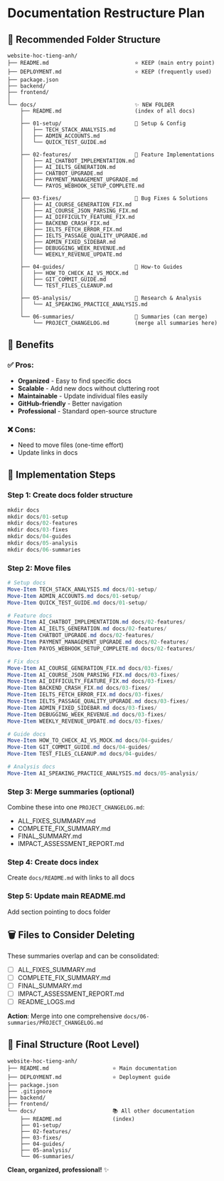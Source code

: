 # Documentation Restructure Plan

## 📁 Recommended Folder Structure

```
website-hoc-tieng-anh/
├── README.md                           ⭐ KEEP (main entry point)
├── DEPLOYMENT.md                       ⭐ KEEP (frequently used)
├── package.json
├── backend/
├── frontend/
│
└── docs/                               ✨ NEW FOLDER
    ├── README.md                       (index of all docs)
    │
    ├── 01-setup/                       📁 Setup & Config
    │   ├── TECH_STACK_ANALYSIS.md
    │   ├── ADMIN_ACCOUNTS.md
    │   └── QUICK_TEST_GUIDE.md
    │
    ├── 02-features/                    📁 Feature Implementations
    │   ├── AI_CHATBOT_IMPLEMENTATION.md
    │   ├── AI_IELTS_GENERATION.md
    │   ├── CHATBOT_UPGRADE.md
    │   ├── PAYMENT_MANAGEMENT_UPGRADE.md
    │   └── PAYOS_WEBHOOK_SETUP_COMPLETE.md
    │
    ├── 03-fixes/                       📁 Bug Fixes & Solutions
    │   ├── AI_COURSE_GENERATION_FIX.md
    │   ├── AI_COURSE_JSON_PARSING_FIX.md
    │   ├── AI_DIFFICULTY_FEATURE_FIX.md
    │   ├── BACKEND_CRASH_FIX.md
    │   ├── IELTS_FETCH_ERROR_FIX.md
    │   ├── IELTS_PASSAGE_QUALITY_UPGRADE.md
    │   ├── ADMIN_FIXED_SIDEBAR.md
    │   ├── DEBUGGING_WEEK_REVENUE.md
    │   └── WEEKLY_REVENUE_UPDATE.md
    │
    ├── 04-guides/                      📁 How-to Guides
    │   ├── HOW_TO_CHECK_AI_VS_MOCK.md
    │   ├── GIT_COMMIT_GUIDE.md
    │   └── TEST_FILES_CLEANUP.md
    │
    ├── 05-analysis/                    📁 Research & Analysis
    │   └── AI_SPEAKING_PRACTICE_ANALYSIS.md
    │
    └── 06-summaries/                   📁 Summaries (can merge)
        └── PROJECT_CHANGELOG.md        (merge all summaries here)
```

## 🎯 Benefits

### ✅ Pros:
- **Organized** - Easy to find specific docs
- **Scalable** - Add new docs without cluttering root
- **Maintainable** - Update individual files easily
- **GitHub-friendly** - Better navigation
- **Professional** - Standard open-source structure

### ❌ Cons:
- Need to move files (one-time effort)
- Update links in docs

## 📝 Implementation Steps

### Step 1: Create docs folder structure
```powershell
mkdir docs
mkdir docs/01-setup
mkdir docs/02-features
mkdir docs/03-fixes
mkdir docs/04-guides
mkdir docs/05-analysis
mkdir docs/06-summaries
```

### Step 2: Move files
```powershell
# Setup docs
Move-Item TECH_STACK_ANALYSIS.md docs/01-setup/
Move-Item ADMIN_ACCOUNTS.md docs/01-setup/
Move-Item QUICK_TEST_GUIDE.md docs/01-setup/

# Feature docs
Move-Item AI_CHATBOT_IMPLEMENTATION.md docs/02-features/
Move-Item AI_IELTS_GENERATION.md docs/02-features/
Move-Item CHATBOT_UPGRADE.md docs/02-features/
Move-Item PAYMENT_MANAGEMENT_UPGRADE.md docs/02-features/
Move-Item PAYOS_WEBHOOK_SETUP_COMPLETE.md docs/02-features/

# Fix docs
Move-Item AI_COURSE_GENERATION_FIX.md docs/03-fixes/
Move-Item AI_COURSE_JSON_PARSING_FIX.md docs/03-fixes/
Move-Item AI_DIFFICULTY_FEATURE_FIX.md docs/03-fixes/
Move-Item BACKEND_CRASH_FIX.md docs/03-fixes/
Move-Item IELTS_FETCH_ERROR_FIX.md docs/03-fixes/
Move-Item IELTS_PASSAGE_QUALITY_UPGRADE.md docs/03-fixes/
Move-Item ADMIN_FIXED_SIDEBAR.md docs/03-fixes/
Move-Item DEBUGGING_WEEK_REVENUE.md docs/03-fixes/
Move-Item WEEKLY_REVENUE_UPDATE.md docs/03-fixes/

# Guide docs
Move-Item HOW_TO_CHECK_AI_VS_MOCK.md docs/04-guides/
Move-Item GIT_COMMIT_GUIDE.md docs/04-guides/
Move-Item TEST_FILES_CLEANUP.md docs/04-guides/

# Analysis docs
Move-Item AI_SPEAKING_PRACTICE_ANALYSIS.md docs/05-analysis/
```

### Step 3: Merge summaries (optional)
Combine these into one `PROJECT_CHANGELOG.md`:
- ALL_FIXES_SUMMARY.md
- COMPLETE_FIX_SUMMARY.md
- FINAL_SUMMARY.md
- IMPACT_ASSESSMENT_REPORT.md

### Step 4: Create docs index
Create `docs/README.md` with links to all docs

### Step 5: Update main README.md
Add section pointing to docs folder

## 🗑️ Files to Consider Deleting

These summaries overlap and can be consolidated:
- [ ] ALL_FIXES_SUMMARY.md
- [ ] COMPLETE_FIX_SUMMARY.md
- [ ] FINAL_SUMMARY.md
- [ ] IMPACT_ASSESSMENT_REPORT.md
- [ ] README_LOGS.md

**Action**: Merge into one comprehensive `docs/06-summaries/PROJECT_CHANGELOG.md`

## 🎯 Final Structure (Root Level)

```
website-hoc-tieng-anh/
├── README.md                    ⭐ Main documentation
├── DEPLOYMENT.md                ⭐ Deployment guide
├── package.json
├── .gitignore
├── backend/
├── frontend/
└── docs/                        📚 All other documentation
    ├── README.md                (index)
    ├── 01-setup/
    ├── 02-features/
    ├── 03-fixes/
    ├── 04-guides/
    ├── 05-analysis/
    └── 06-summaries/
```

**Clean, organized, professional!** ✨
